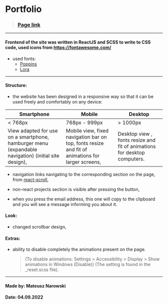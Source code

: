 # Portfolio

> ### [Page link](https://malelus-portfolio.netlify.app/)

---

#### Frontend of the site was written in ReactJS and SCSS to write to CSS code, used icons from https://fontawesome.com/

- used fonts:
  - [Poppins](https://fonts.google.com/specimen/Poppins)
  - [Lora](https://fonts.google.com/specimen/Lora)

---

#### Structure:

- the website has been designed in a responsive way so that it can be used freely and comfortably on any device:

| Smartphone                                                                                          | Mobile                                                                                           | Desktop                                                                  |
| --------------------------------------------------------------------------------------------------- | ------------------------------------------------------------------------------------------------ | ------------------------------------------------------------------------ |
| < 768px                                                                                             | 768px - 999px                                                                                    | > 1000px                                                                 |
| View adapted for use on a smartphone, hamburger menu (expandable navigation) (initial site design), | Mobile view, fixed navigation bar on top, fonts resize and fit of animations for larger screens, | Desktop view , fonts resize and fit of animations for desktop computers. |

- navigation links navigating to the corresponding section on the page, from [react-scroll](https://www.npmjs.com/package/react-scroll),

- non-react projects section is visible after pressing the button,

- when you press the email address, this one will copy to the clipboard and you will see a message informing you about it.

#### Look:

- changed scrollbar design,

#### Extras:

- ability to disable completely the animations present on the page.

  > (To disable animations: Settings > Accessibility > Display > Show animations in Windows (Disable)) (The setting is found in the \_reset.scss file).

---

#### Made by: Mateusz Narowski

#### Date: 04.09.2022
